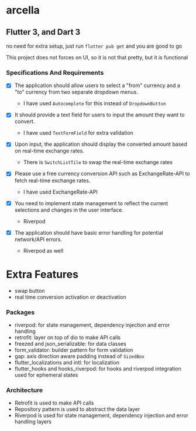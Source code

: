 # arcella

## Flutter 3, and Dart 3
no need for extra setup, just run `flutter pub get` and you are good to go

This project does not forces on UI, so it is not that pretty, but it is functional

### Specifications And Requirements

- [x] The application should allow users to select a "from" currency and a "to" currency from two separate dropdown menus.
    - I have used `Autocomplete` for this instead of `DropdownButton`

- [x] It should provide a text field for users to input the amount they want to convert.
    - I have used `TextFormField` for extra validation
  
- [x] Upon input, the application should display the converted amount based on real-time exchange rates.
    - There is `SwitchListTile` to swap the real-time exchange rates
  
- [x] Please use a free currency conversion API such as ExchangeRate-API to fetch real-time exchange rates.
    - I have used ExchangeRate-API
 
- [x] You need to implement state management to reflect the current selections and changes in the user interface.
    - Riverpod
  
- [x] The application should have basic error handling for potential network/API errors.
    - Riverpod as well

# Extra Features
- swap button
- real time conversion activation or deactivation

### Packages
- riverpod: for state management, dependency injection and error handling
- retrofit: layer on top of dio to make API calls
- freezed and json_serializable: for data classes
- form_validator: builder pattern for form validation
- gap: axis direction aware padding instead of `SizedBox`
- flutter_localizations and intl: for localization
- flutter_hooks and hooks_riverpod: for hooks and riverpod integration used for ephemeral states
  
### Architecture
- Retrofit is used to make API calls
- Repository pattern is used to abstract the data layer
- Riverpod is used for state management, dependency injection and error handling layers